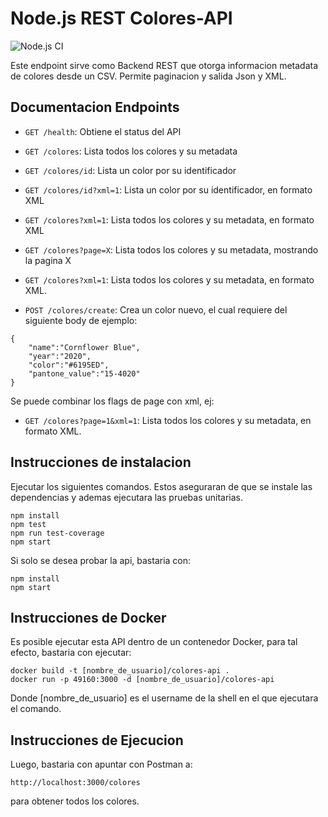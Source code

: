 # Node.js REST Colores-API

![Node.js CI](https://github.com/radocode/api-color-selector/workflows/Node.js%20CI/badge.svg)

Este endpoint sirve como Backend REST que otorga informacion metadata de colores desde un CSV. Permite paginacion y salida Json y XML.

## Documentacion Endpoints
* `GET /health`: Obtiene el status del API
* `GET /colores`: Lista todos los colores y su metadata
* `GET /colores/id`: Lista un color por su identificador
* `GET /colores/id?xml=1`: Lista un color por su identificador, en formato XML
* `GET /colores?xml=1`: Lista todos los colores y su metadata, en formato XML
* `GET /colores?page=X`: Lista todos los colores y su metadata, mostrando la pagina X
* `GET /colores?xml=1`: Lista todos los colores y su metadata, en formato XML.

* `POST /colores/create`: Crea un color nuevo, el cual requiere del siguiente body de ejemplo:

```
{
	"name":"Cornflower Blue",
	"year":"2020",
	"color":"#6195ED",
	"pantone_value":"15-4020"
}
```

Se puede combinar los flags de page con xml, ej:
* `GET /colores?page=1&xml=1`: Lista todos los colores y su metadata, en formato XML.

## Instrucciones de instalacion

Ejecutar los siguientes comandos. Estos aseguraran de que se instale las dependencias
y ademas ejecutara las pruebas unitarias.

```
npm install
npm test
npm run test-coverage
npm start
```

Si solo se desea probar la api, bastaria con:

```
npm install
npm start
```
## Instrucciones de Docker

Es posible ejecutar esta API dentro de un contenedor Docker, para tal efecto, bastaria con ejecutar:

```
docker build -t [nombre_de_usuario]/colores-api .  
docker run -p 49160:3000 -d [nombre_de_usuario]/colores-api
```

Donde [nombre_de_usuario] es el username de la shell en el que ejecutara el comando.

## Instrucciones de Ejecucion

Luego, bastaria con apuntar con Postman a:

```
http://localhost:3000/colores 
```

para obtener todos los colores.
